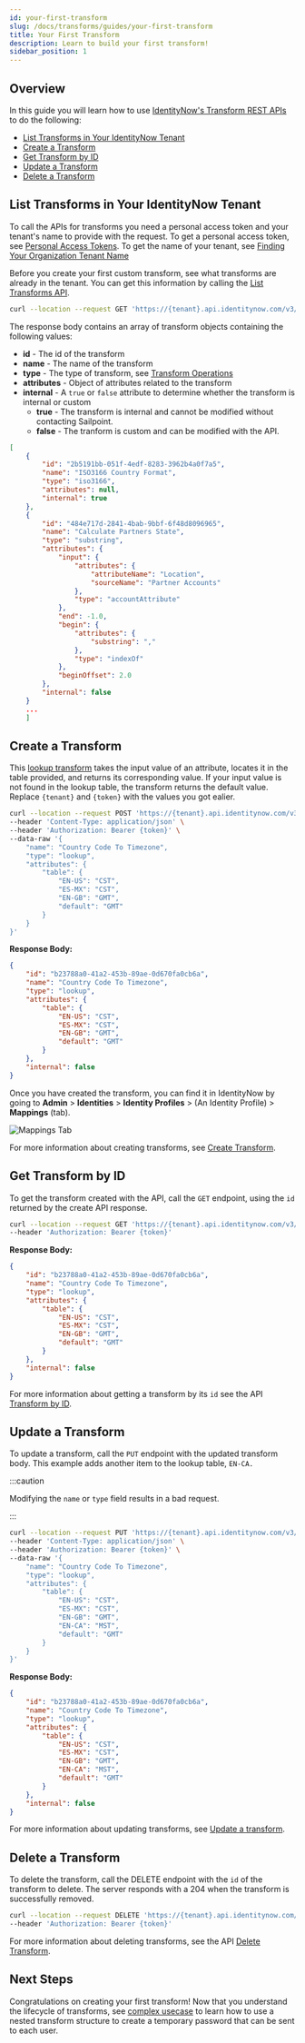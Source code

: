 ```yaml
---
id: your-first-transform
slug: /docs/transforms/guides/your-first-transform
title: Your First Transform
description: Learn to build your first transform!
sidebar_position: 1
---
```


## Overview

In this guide you will learn how to use [IdentityNow's Transform REST APIs](/idn/api/v3/transforms) to do the following:

* [List Transforms in Your IdentityNow Tenant](#list-transforms-in-your-identitynow-tenant)
* [Create a Transform](#create-a-transform)
* [Get Transform by ID](#get-transform-by-id)
* [Update a Transform](#update-a-transform)
* [Delete a Transform](#delete-a-transform)

## List Transforms in Your IdentityNow Tenant

To call the APIs for transforms you need a personal access token and your tenant's name to provide with the request. To get a personal access token, see [Personal Access Tokens](../../../api/authentication.md#personal-access-tokens). To get the name of your tenant, see [Finding Your Organization Tenant Name](../../../api/getting-started.md#finding-your-orgtenant-name)

Before you create your first custom transform, see what transforms are already in the tenant. You can get this information by calling the [List Transforms API](/idn/api/v3/get-transforms-list).

```bash
curl --location --request GET 'https://{tenant}.api.identitynow.com/v3/transforms' --header 'Authorization: Bearer {token}'
```

The response body contains an array of transform objects containing the following values:

- **id** - The id of the transform
- **name** - The name of the transform
- **type** - The type of transform, see [Transform Operations](../operations/index.md)
- **attributes** - Object of attributes related to the transform
- **internal** - A `true` or `false` attribute to determine whether the transform is internal or custom
  - **true** - The transform is internal and cannot be modified without contacting Sailpoint.
  - **false** - The tranform is custom and can be modified with the API.

```json
[
    {
        "id": "2b5191bb-051f-4edf-8283-3962b4a0f7a5",
        "name": "ISO3166 Country Format",
        "type": "iso3166",
        "attributes": null,
        "internal": true
    },
    {
        "id": "484e717d-2841-4bab-9bbf-6f48d8096965",
        "name": "Calculate Partners State",
        "type": "substring",
        "attributes": {
            "input": {
                "attributes": {
                    "attributeName": "Location",
                    "sourceName": "Partner Accounts"
                },
                "type": "accountAttribute"
            },
            "end": -1.0,
            "begin": {
                "attributes": {
                    "substring": ","
                },
                "type": "indexOf"
            },
            "beginOffset": 2.0
        },
        "internal": false
    }
    ...
    ]
```

## Create a Transform

This [lookup transform](../operations/lookup.md) takes the input value of an attribute, locates it in the table provided, and returns its corresponding value. If your input value is not found in the lookup table, the transform returns the default value. Replace `{tenant}` and `{token}` with the values you got ealier.

```bash
curl --location --request POST 'https://{tenant}.api.identitynow.com/v3/transforms' \
--header 'Content-Type: application/json' \
--header 'Authorization: Bearer {token}' \
--data-raw '{
    "name": "Country Code To Timezone",
    "type": "lookup",
    "attributes": {
        "table": {
            "EN-US": "CST",
            "ES-MX": "CST",
            "EN-GB": "GMT",
            "default": "GMT"
        }
    }
}'
```

**Response Body:**

```json
{
    "id": "b23788a0-41a2-453b-89ae-0d670fa0cb6a",
    "name": "Country Code To Timezone",
    "type": "lookup",
    "attributes": {
        "table": {
            "EN-US": "CST",
            "ES-MX": "CST",
            "EN-GB": "GMT",
            "default": "GMT"
        }
    },
    "internal": false
}
```

Once you have created the transform, you can find it in IdentityNow by going to **Admin** > **Identities** > **Identity Profiles** > (An Identity Profile) > **Mappings** (tab).

![Mappings Tab](./img/mappings_tab.png)

For more information about creating transforms, see [Create Transform](/idn/api/v3/create-transform).

## Get Transform by ID

To get the transform created with the API, call the `GET` endpoint, using the `id` returned by the create API response.

```bash
curl --location --request GET 'https://{tenant}.api.identitynow.com/v3/transforms/b23788a0-41a2-453b-89ae-0d670fa0cb6a' \
--header 'Authorization: Bearer {token}'
```

**Response Body:**

```json
{
    "id": "b23788a0-41a2-453b-89ae-0d670fa0cb6a",
    "name": "Country Code To Timezone",
    "type": "lookup",
    "attributes": {
        "table": {
            "EN-US": "CST",
            "ES-MX": "CST",
            "EN-GB": "GMT",
            "default": "GMT"
        }
    },
    "internal": false
}
```

For more information about getting a transform by its `id` see the API [Transform by ID](/idn/api/v3/get-transform).

## Update a Transform

To update a transform, call the `PUT` endpoint with the updated transform body. This example adds another item to the lookup table, `EN-CA.`

:::caution

Modifying the `name` or `type` field results in a bad request.

:::

```bash
curl --location --request PUT 'https://{tenant}.api.identitynow.com/v3/transforms/b23788a0-41a2-453b-89ae-0d670fa0cb6a' \
--header 'Content-Type: application/json' \
--header 'Authorization: Bearer {token}' \
--data-raw '{
    "name": "Country Code To Timezone",
    "type": "lookup",
    "attributes": {
        "table": {
            "EN-US": "CST",
            "ES-MX": "CST",
            "EN-GB": "GMT",
            "EN-CA": "MST",
            "default": "GMT"
        }
    }
}'
```

**Response Body:**

```json
{
    "id": "b23788a0-41a2-453b-89ae-0d670fa0cb6a",
    "name": "Country Code To Timezone",
    "type": "lookup",
    "attributes": {
        "table": {
            "EN-US": "CST",
            "ES-MX": "CST",
            "EN-GB": "GMT",
            "EN-CA": "MST",
            "default": "GMT"
        }
    },
    "internal": false
}
```

For more information about updating transforms, see [Update a transform](/idn/api/v3/update-transform).

## Delete a Transform

To delete the transform, call the DELETE endpoint with the `id` of the transform to delete. The server responds with a 204 when the transform is successfully removed.

```bash
curl --location --request DELETE 'https://{tenant}.api.identitynow.com/v3/transforms/b23788a0-41a2-453b-89ae-0d670fa0cb6a' \
--header 'Authorization: Bearer {token}'
```

For more information about deleting transforms, see the API [Delete Transform](/idn/api/v3/delete-transform).

## Next Steps

Congratulations on creating your first transform! Now that you understand the lifecycle of transforms, see [complex usecase](./temporary-password.md) to learn how to use a nested transform structure to create a temporary password that can be sent to each user.
